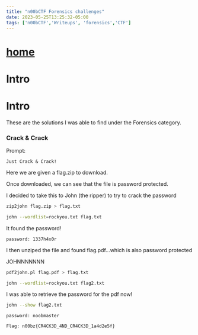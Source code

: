 ```yaml
---
title: "n00bCTF Forensics challenges"
date: 2023-05-25T13:25:32-05:00
tags: ['n00bCTF','Writeups', 'forensics','CTF']
---
```

 
# [home](https://jjolley91.github.io/blog)

 # Intro

 # Intro
These are the solutions I was able to find under the Forensics category.


### Crack & Crack

Prompt: 

```
Just Crack & Crack!
```

Here we are given a flag.zip to download. 

Once downloaded, we can see that the file is password protected.

I decided to take this to John (the ripper) to try to crack the password

```bash
zip2john flag.zip > flag.txt
```
```bash
john --wordlist=rockyou.txt flag.txt
```
It found the password!

```
password: 1337h4x0r
```

I then unziped the file and found flag.pdf...which is also password protected

JOHNNNNNNN

```bash
pdf2john.pl flag.pdf > flag.txt  
```
```bash
john --wordlist=rockyou.txt flag2.txt
```
I was able to retrieve the password for the pdf now!
```bash
john --show flag2.txt
```
```
password: noobmaster
```
```
Flag: n00bz{CR4CK3D_4ND_CR4CK3D_1a4d2e5f}
```
